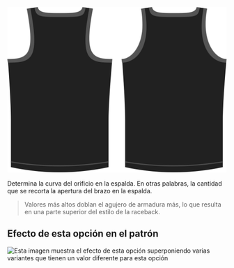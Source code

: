 ![La opción de forma del agujero trasero en Aaron](./backlinebend.svg)

Determina la curva del orificio en la espalda. En otras palabras, la cantidad que se recorta la apertura del brazo en la espalda.

> Valores más altos doblan el agujero de armadura más, lo que resulta en una parte superior del estilo de la raceback.

## Efecto de esta opción en el patrón

![Esta imagen muestra el efecto de esta opción superponiendo varias variantes que tienen un valor diferente para esta opción](aaron\_backlinebend\_sample.svg "Efecto de esta opción en el patrón")
